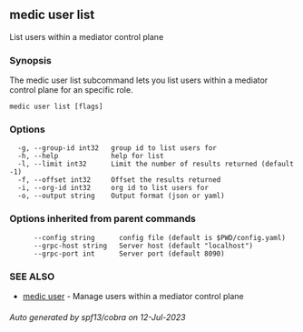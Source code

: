 ## medic user list

List users within a mediator control plane

### Synopsis

The medic user list subcommand lets you list users within a
mediator control plane for an specific role.

```
medic user list [flags]
```

### Options

```
  -g, --group-id int32   group id to list users for
  -h, --help             help for list
  -l, --limit int32      Limit the number of results returned (default -1)
  -f, --offset int32     Offset the results returned
  -i, --org-id int32     org id to list users for
  -o, --output string    Output format (json or yaml)
```

### Options inherited from parent commands

```
      --config string      config file (default is $PWD/config.yaml)
      --grpc-host string   Server host (default "localhost")
      --grpc-port int      Server port (default 8090)
```

### SEE ALSO

* [medic user](medic_user.md)	 - Manage users within a mediator control plane

###### Auto generated by spf13/cobra on 12-Jul-2023
